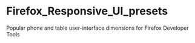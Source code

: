 # Firefox_Responsive_UI_presets
Popular phone and table user-interface dimensions for Firefox Developer Tools
